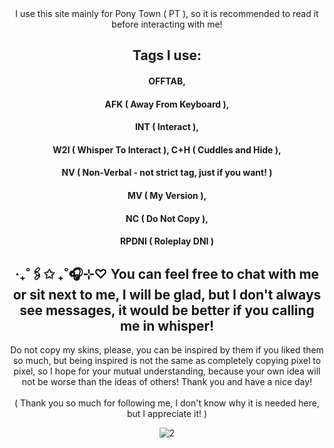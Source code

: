 <div align="center">
I use this site mainly for Pony Town ( PT ), so it is recommended to read it before interacting with me!

## Tags I use: 
#### OFFTAB, 
#### AFK ( Away From Keyboard ),
#### INT ( Interact ),
#### W2I ( Whisper To Interact ), C+H ( Cuddles and Hide ),
#### NV ( Non-Verbal - not strict tag, just if you want! )
#### MV ( My Version ),
#### NC ( Do Not Copy ),
#### RPDNI ( Roleplay DNI )

## ‧₊˚🖇️✩ ₊˚🎧⊹♡ You can feel free to chat with me or sit next to me, I will be glad, but I don't always see messages, it would be better if you calling me in whisper!<br/>
Do not copy my skins, please, you can be inspired by them if you liked them so much, but being inspired is not the same as completely copying pixel to pixel, so I hope for your mutual understanding, because your own idea will not be worse than the ideas of others! Thank you and have a nice day!<br/>
<br/>( Thank you so much for following me, I don't know why it is needed here, but I appreciate it! )

![2 ](https://github.com/user-attachments/assets/ede19d5f-1d48-4b9d-9b08-22f98d74d61d)
</div>
